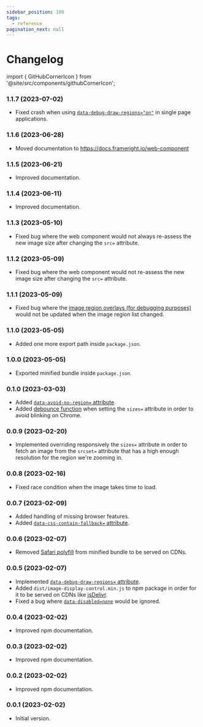 ```yaml
---
sidebar_position: 100
tags:
  - reference
pagination_next: null
---
```


# Changelog

import { GitHubCornerIcon } from '@site/src/components/githubCornerIcon';

<GitHubCornerIcon href="https://github.com/Frameright/image-display-control-web-component" />

### 1.1.7 (2023-07-02)

- Fixed crash when using [`data-debug-draw-regions="on"`](attribute-ref.md) in
  single page applications.

### 1.1.6 (2023-06-28)

- Moved documentation to https://docs.frameright.io/web-component

### 1.1.5 (2023-06-21)

- Improved documentation.

### 1.1.4 (2023-06-11)

- Improved documentation.

### 1.1.3 (2023-05-10)

- Fixed bug where the web component would not always re-assess the new image
  size after changing the `src=` attribute.

### 1.1.2 (2023-05-09)

- Fixed bug where the web component would not re-assess the new image size
  after changing the `src=` attribute.

### 1.1.1 (2023-05-09)

- Fixed bug where the [image region overlays (for debugging purposes)](html-attrs.md)
  would not be updated when the image region list changed.

### 1.1.0 (2023-05-05)

- Added one more export path inside `package.json`.

### 1.0.0 (2023-05-05)

- Exported minified bundle inside `package.json`.

### 0.1.0 (2023-03-03)

- Added [`data-avoid-no-region=` attribute](attribute-ref.md).
- Added
  [debounce function](https://davidwalsh.name/javascript-debounce-function)
  when setting the `sizes=` attribute in order to avoid blinking on Chrome.

### 0.0.9 (2023-02-20)

- Implemented overriding responsively the `sizes=` attribute in order to fetch
  an image from the `srcset=` attribute that has a high enough resolution for
  the region we're zooming in.

### 0.0.8 (2023-02-16)

- Fixed race condition when the image takes time to load.

### 0.0.7 (2023-02-09)

- Added handling of missing browser features.
- Added [`data-css-contain-fallback=` attribute](attribute-ref.md).

### 0.0.6 (2023-02-07)

- Removed [Safari polyfill](https://github.com/ungap/custom-elements) from
  minified bundle to be served on CDNs.

### 0.0.5 (2023-02-07)

- Implemented [`data-debug-draw-regions=` attribute](attribute-ref.md).
- Added `dist/image-display-control.min.js` to npm package in order for it to
  be served on CDNs like [jsDelivr](https://www.jsdelivr.com/).
- Fixed a bug where [`data-disabled=none`](attribute-ref.md) would be ignored.

### 0.0.4 (2023-02-02)

- Improved npm documentation.

### 0.0.3 (2023-02-02)

- Improved npm documentation.

### 0.0.2 (2023-02-02)

- Improved npm documentation.

### 0.0.1 (2023-02-02)

- Initial version.
